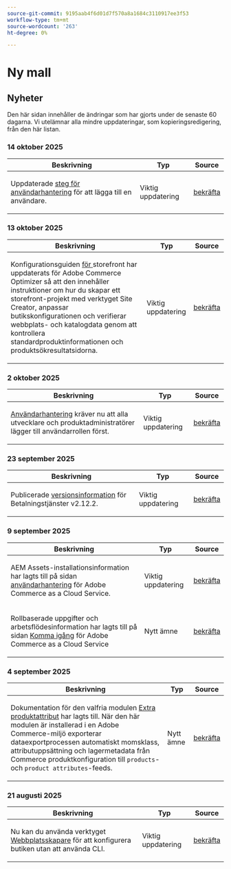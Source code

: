```yaml
---
source-git-commit: 9195aab4f6d01d7f570a8a1684c3110917ee3f53
workflow-type: tm+mt
source-wordcount: '263'
ht-degree: 0%

---
```

# Ny mall

## Nyheter

Den här sidan innehåller de ändringar som har gjorts under de senaste 60 dagarna. Vi utelämnar alla mindre uppdateringar, som kopieringsredigering, från den här listan.

### 14 oktober 2025

<table style="table-layout:auto;">
  <thead>
    <tr>
      <th>Beskrivning</th>
      <th>Typ</th>
      <th>Source</th>
    </tr>
  </thead>
  <tbody>
    <tr>
      <td><p>Uppdaterade <a href="https://experienceleague.adobe.com/en/docs/commerce/cloud-service/user-management">steg för användarhantering</a> för att lägga till en användare.</p>
</td>
      <td>
        Viktig uppdatering
      </td>
      <td><a href="https://github.com/AdobeDocs/commerce.en/commit/4088b88553cbdd328a55f3483b20ea073e6c78b2">bekräfta</a></td>
    </tr>
  </tbody>
</table>

### 13 oktober 2025

<table style="table-layout:auto;">
  <thead>
    <tr>
      <th>Beskrivning</th>
      <th>Typ</th>
      <th>Source</th>
    </tr>
  </thead>
  <tbody>
    <tr>
      <td><p>Konfigurationsguiden <a href="https://experienceleague.adobe.com/en/docs/commerce/optimizer/storefront"> för </a>storefront har uppdaterats för Adobe Commerce Optimizer så att den innehåller instruktioner om hur du skapar ett storefront-projekt med verktyget Site Creator, anpassar butikskonfigurationen och verifierar webbplats- och katalogdata genom att kontrollera standardproduktinformationen och produktsökresultatsidorna.</p>
</td>
      <td>
        Viktig uppdatering
      </td>
      <td><a href="https://github.com/AdobeDocs/commerce.en/commit/4c2d5fc7ad0febbeef2ff0b8ee3bdec5e9b5710c">bekräfta</a></td>
    </tr>
  </tbody>
</table>

### 2 oktober 2025

<table style="table-layout:auto;">
  <thead>
    <tr>
      <th>Beskrivning</th>
      <th>Typ</th>
      <th>Source</th>
    </tr>
  </thead>
  <tbody>
    <tr>
      <td><p><a href="https://experienceleague.adobe.com/en/docs/commerce/cloud-service/user-management">Användarhantering</a> kräver nu att alla utvecklare och produktadministratörer lägger till användarrollen först.</p>
</td>
      <td>
        Viktig uppdatering
      </td>
      <td><a href="https://github.com/AdobeDocs/commerce.en/commit/e12b4c18cacd43d73ced180a62d7162a745ced56">bekräfta</a></td>
    </tr>
  </tbody>
</table>

### 23 september 2025

<table style="table-layout:auto;">
  <thead>
    <tr>
      <th>Beskrivning</th>
      <th>Typ</th>
      <th>Source</th>
    </tr>
  </thead>
  <tbody>
    <tr>
      <td><p>Publicerade <a href="https://experienceleague.adobe.com/en/docs/commerce/payment-services/release-notes">versionsinformation</a> för Betalningstjänster v2.12.2.</p>
</td>
      <td>
        Viktig uppdatering
      </td>
      <td><a href="https://github.com/AdobeDocs/commerce.en/commit/1e5ee370bf91d33f35585d2d64b393fede721ce6">bekräfta</a></td>
    </tr>
  </tbody>
</table>

### 9 september 2025

<table style="table-layout:auto;">
  <thead>
    <tr>
      <th>Beskrivning</th>
      <th>Typ</th>
      <th>Source</th>
    </tr>
  </thead>
  <tbody>
    <tr>
      <td><p>AEM Assets-installationsinformation har lagts till på sidan <a href="https://experienceleague.adobe.com/en/docs/commerce/cloud-service/user-management">användarhantering</a> för Adobe Commerce as a Cloud Service.</p>
</td>
      <td>
        Viktig uppdatering
      </td>
      <td><a href="https://github.com/AdobeDocs/commerce.en/commit/acce1aad405e74b1171faddf7f0d6681bd0a048d">bekräfta</a></td>
    </tr>
    <tr>
      <td><p>Rollbaserade uppgifter och arbetsflödesinformation har lagts till på sidan <a href="https://experienceleague.adobe.com/en/docs/commerce/cloud-service/getting-started">Komma igång</a> för Adobe Commerce as a Cloud Service</p>
</td>
      <td>
        Nytt ämne
      </td>
      <td><a href="https://github.com/AdobeDocs/commerce.en/commit/f62434c55d21f65568af422bd278e6ed917b805b">bekräfta</a></td>
    </tr>
  </tbody>
</table>

### 4 september 2025

<table style="table-layout:auto;">
  <thead>
    <tr>
      <th>Beskrivning</th>
      <th>Typ</th>
      <th>Source</th>
    </tr>
  </thead>
  <tbody>
    <tr>
      <td><p>Dokumentation för den valfria modulen <a href="https://experienceleague.adobe.com/en/docs/commerce/saas-data-export/extensibility/add-tax-attribute-set-inventory-attributes">Extra produktattribut</a> har lagts till. När den här modulen är installerad i en Adobe Commerce-miljö exporterar dataexportprocessen automatiskt momsklass, attributuppsättning och lagermetadata från Commerce produktkonfiguration till <code class="language-plaintext highlighter-rouge">products</code>- och <code class="language-plaintext highlighter-rouge">product attributes</code>-feeds.</p>
</td>
      <td>
        Nytt ämne
      </td>
      <td><a href="https://github.com/AdobeDocs/commerce.en/commit/a77c6bd98622488214d89a077e1dfaa8338108fd">bekräfta</a></td>
    </tr>
  </tbody>
</table>

### 21 augusti 2025

<table style="table-layout:auto;">
  <thead>
    <tr>
      <th>Beskrivning</th>
      <th>Typ</th>
      <th>Source</th>
    </tr>
  </thead>
  <tbody>
    <tr>
      <td><p>Nu kan du använda verktyget <a href="https://experienceleague.adobe.com/en/docs/commerce/cloud-service/storefront">Webbplatsskapare</a> för att konfigurera butiken utan att använda CLI.</p>
</td>
      <td>
        Viktig uppdatering
      </td>
      <td><a href="https://github.com/AdobeDocs/commerce.en/commit/bf3954af26fba0aa943261a0673166c0537e692e">bekräfta</a></td>
    </tr>
  </tbody>
</table>
